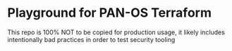 # Playground for PAN-OS Terraform
This repo is 100% NOT to be copied for production usage, it likely includes intentionally bad practices in order to test security tooling 
